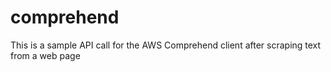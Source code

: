 # comprehend
This is a sample API call for the AWS Comprehend client after scraping text from a web page
